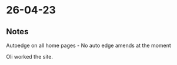 # 26-04-23

## Notes
Autoedge on all home pages -
No auto edge amends at the moment

Oli worked the site.